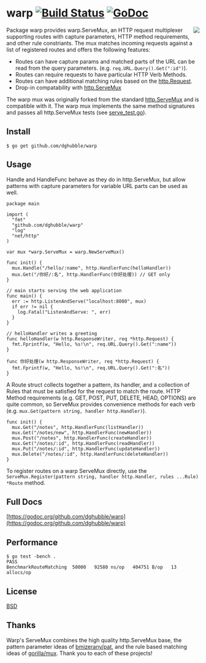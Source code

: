 # warp [![Build Status](https://travis-ci.org/dghubble/warp.png?branch=master)](https://travis-ci.org/dghubble/warp) [![GoDoc](http://godoc.org/github.com/dghubble/warp?status.png)](http://godoc.org/github.com/dghubble/warp)
 <img align="right" src="https://s3.amazonaws.com/dghubble/8-bit-gopher.png">

Package warp provides warp.ServeMux, an HTTP request multiplexer supporting routes with capture parameters, HTTP method requirements,
and other rule constriants. The mux matches incoming requests against
a list of registered routes and offers the following features:

* Routes can have capture params and matched parts of the URL can be
read from the query parameters. (e.g. `req.URL.Query().Get(":id")`).
* Routes can require requests to have particular HTTP Verb Methods.
* Routes can have additional matching rules based on the [http.Request](http://golang.org/pkg/net/http/#Request).
* Drop-in compatability with [http.ServeMux](http://golang.org/pkg/net/http/#ServeMux) 

The warp mux was originally forked from the standard [http.ServeMux](http://golang.org/pkg/net/http/#ServeMux) and
is compatible with it. The warp mux implements the same method 
signatures and passes all http.ServeMux tests (see [serve_test.go](serve_test.go)).

## Install

    $ go get github.com/dghubble/warp

## Usage

Handle and HandleFunc behave as they do in http.ServeMux, but allow
patterns with capture parameters for variable URL parts can be used 
as well.

    package main

    import (
      "fmt"
      "github.com/dghubble/warp"
      "log"
      "net/http"
    )

    var mux *warp.ServeMux = warp.NewServeMux()

    func init() {
      mux.Handle("/hello/:name", http.HandlerFunc(helloHandler))
      mux.Get("/你好/:名", http.HandlerFunc(你好处理)) // GET only
    }

    // main starts serving the web application
    func main() {
      err := http.ListenAndServe("localhost:8080", mux)
      if err != nil {
        log.Fatal("ListenAndServe: ", err)
      }
    }

    // helloHandler writes a greeting
    func helloHandler(w http.ResponseWriter, req *http.Request) {
      fmt.Fprintf(w, "Hello, %s!\n", req.URL.Query().Get(":name"))
    }

    func 你好处理(w http.ResponseWriter, req *http.Request) {
      fmt.Fprintf(w, "Hello, %s!\n", req.URL.Query().Get(":名"))
    }

A Route struct collects together a pattern, its handler, and a
collection of Rules that must be satisfied for the request to match the 
route. HTTP Method requirements (e.g. GET, POST, PUT, DELETE, HEAD, 
OPTIONS) are quite common, so ServeMux provides convenience methods for
each verb (e.g. `mux.Get(pattern string, handler http.Handler)`).

    func init() {
      mux.Get("/notes", http.HandlerFunc(listHandler))
      mux.Get("/notes/new", http.HandlerFunc(newHandler))
      mux.Post("/notes", http.HandlerFunc(createHandler))
      mux.Get("/notes/:id", http.HandlerFunc(readHandler))
      mux.Put("/notes/:id", http.HandlerFunc(updateHandler))
      mux.Delete("/notes/:id", http.HandlerFunc(deleteHandler))
    }

To register routes on a warp ServeMux directly, use the `ServeMux.Register(pattern string, handler http.Handler, rules ...Rule) *Route` method.

## Full Docs

[https://godoc.org/github.com/dghubble/warp](https://godoc.org/github.com/dghubble/warp)

## Performance

    $ go test -bench .
    PASS
    BenchmarkRouteMatching  50000   92580 ns/op   404751 B/op   13 allocs/op

## License

[BSD](License)

## Thanks

Warp's ServeMux combines the high quality http.ServeMux base,
the pattern parameter ideas of [bmizerany/pat](https://github.com/bmizerany/pat), and the rule based matching ideas of [gorilla/mux](https://github.com/gorilla/mux). Thank you to each of these projects!

